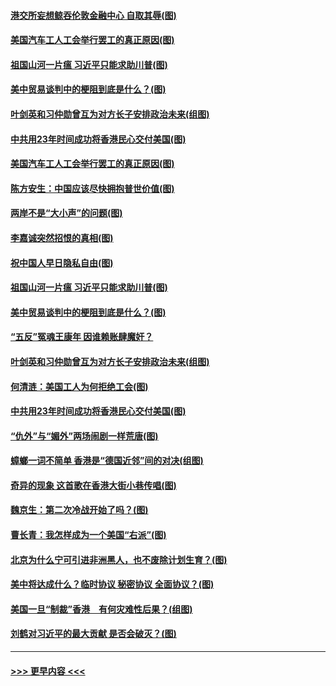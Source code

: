 #### [港交所妄想鲸吞伦敦金融中心 自取其辱(图)](../pages/p4/907926.md?t=09200155) 
#### [美国汽车工人工会举行罢工的真正原因(图)](../pages/p4/907906.md?t=09200155) 
#### [祖国山河一片瘟 习近平只能求助川普(图)](../pages/p4/907796.md?t=09200155) 
#### [美中贸易谈判中的梗阻到底是什么？(图)](../pages/p4/907791.md?t=09200155) 
#### [叶剑英和习仲勋曾互为对方长子安排政治未来(组图)](../pages/p4/907786.md?t=09200155) 
#### [中共用23年时间成功将香港民心交付美国(图)](../pages/p4/907698.md?t=09200155) 
#### [美国汽车工人工会举行罢工的真正原因(图)](../pages/p4/907906.md?t=09200155) 
#### [陈方安生：中国应该尽快拥抱普世价值(图)](../pages/p4/907826.md?t=09200155) 
#### [两岸不是“大小声”的问题(图)](../pages/p4/907825.md?t=09200155) 
#### [李嘉诚突然招恨的真相(图)](../pages/p4/907799.md?t=09200155) 
#### [祝中国人早日隐私自由(图)](../pages/p4/907797.md?t=09200155) 
#### [祖国山河一片瘟 习近平只能求助川普(图)](../pages/p4/907796.md?t=09200155) 
#### [美中贸易谈判中的梗阻到底是什么？(图)](../pages/p4/907791.md?t=09200155) 
#### [“五反”冤魂王康年 因谁赖账肆魔奸？](../pages/p4/907787.md?t=09200155) 
#### [叶剑英和习仲勋曾互为对方长子安排政治未来(组图)](../pages/p4/907786.md?t=09200155) 
#### [何清涟：美国工人为何拒绝工会(图)](../pages/p4/907701.md?t=09200155) 
#### [中共用23年时间成功将香港民心交付美国(图)](../pages/p4/907698.md?t=09200155) 
#### [“仇外”与“媚外”两场闹剧一样荒唐(图)](../pages/p4/907689.md?t=09200155) 
#### [蟑螂一词不简单 香港是“德国近邻”间的对决(组图)](../pages/p4/907618.md?t=09200155) 
#### [奇异的现象 这首歌在香港大街小巷传唱(图)](../pages/p4/907583.md?t=09200155) 
#### [魏京生：第二次冷战开始了吗？(图)](../pages/p4/907581.md?t=09200155) 
#### [曹长青：我怎样成为一个美国“右派”(图)](../pages/p4/907580.md?t=09200155) 
#### [北京为什么宁可引进非洲黑人，也不废除计划生育？(图)](../pages/p4/907577.md?t=09200155) 
#### [美中将达成什么？临时协议 秘密协议 全面协议？(图)](../pages/p4/907576.md?t=09200155) 
#### [美国一旦“制裁”香港　有何灾难性后果？(组图)](../pages/p4/907575.md?t=09200155) 
#### [刘鹤对习近平的最大贡献 是否会破灭？(图)](../pages/p4/907509.md?t=09200155) 

----
#### [ >>> 更早内容 <<< ](../indexes/p4-earlier.md)
